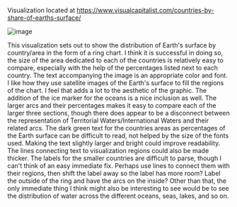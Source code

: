 Visualization located at https://www.visualcapitalist.com/countries-by-share-of-earths-surface/

![image](https://github.com/Termite1/reflections/assets/67423556/bbcd8bfb-6e65-404c-9285-442998d52ebc)

This visualization sets out to show the distribution of Earth's surface by country/area in the form of a ring chart. I think it is successful in doing so, the size of the area dedicated to each of the countries is relatively easy to compare, especially with the help of the percentages listed next to each country. The text accompanying the image is an appropriate color and font. I like how they use satellite images of the Earth's surface to fill the regions of the chart. I feel that adds a lot to the aesthetic of the graphic. The addition of the ice marker for the oceans is a nice inclusion as well. The larger arcs and their percentages makes it easy to compare each of the larger three sections, though there does appear to be a disconnect between the representation of Territorial Waters/International Waters and their related arcs. The dark green text for the countries areas as percentages of the Earth surface can be difficult to read, not helped by the size of the fonts used. Making the text slightly larger and bright could improve readability. The lines connecting text to visualization regions could also be made thicker. The labels for the smaller countries are difficult to parse, though I can't think of an easy immediate fix. Perhaps use lines to connect them with their regions, then shift the label away so the label has more room? Label the outside of the ring and have the arcs on the inside? Other than that, the only immediate thing I think might also be interesting to see would be to see the distribution of water across the different oceans, seas, lakes, and so on.
